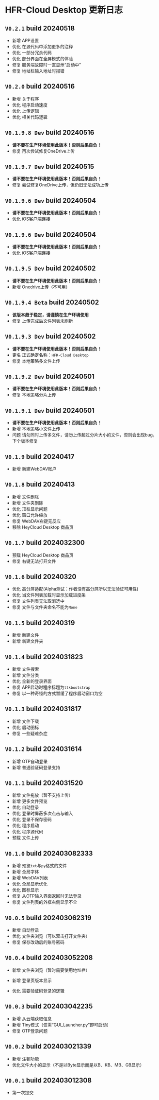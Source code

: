 # HFR-Cloud Desktop 更新日志

## `V0.2.1` build 20240518
- 新增 APP设置
- 优化 在源代码中添加更多的注释
- 优化 一部分冗余代码
- 优化 部分界面在全屏模式的体验
- 修复 服务端故障时一直显示“启动中”
- 修复 地址栏输入地址时报错

## `V0.2.0` build 20240516
- 新增 关于程序
- 优化 程序启动速度
- 优化 上传逻辑
- 优化 相关代码逻辑

## `V0.1.9.8 Dev` build 20240516
- **请不要在生产环境使用此版本！否则后果自负！**
- 修复 再次尝试修复OneDrive上传

## `V0.1.9.7 Dev` build 20240515
- **请不要在生产环境使用此版本！否则后果自负！**
- 修复 尝试修复OneDrive上传，但仍旧无法成功上传

## `V0.1.9.6 Dev` build 20240504
- **请不要在生产环境使用此版本！否则后果自负！**
- 优化 iOS客户端连接

## `V0.1.9.6 Dev` build 20240504
- **请不要在生产环境使用此版本！否则后果自负！**
- 优化 iOS客户端连接

## `V0.1.9.5 Dev` build 20240502
- **请不要在生产环境使用此版本！否则后果自负！**
- 新增 Onedrive上传（不可用）

## `V0.1.9.4 Beta` build 20240502
- **该版本趋于稳定，请谨慎在生产环境使用**
- 修复 上传完成后文件列表未刷新

## `V0.1.9.3 Dev` build 20240502
- **请不要在生产环境使用此版本！否则后果自负！**
- 更名 正式确定名称：`HFR-Cloud Desktop`
- 修复 本地策略多文件上传

## `V0.1.9.2 Dev` build 20240501
- **请不要在生产环境使用此版本！否则后果自负！**
- 修复 本地策略分片上传

## `V0.1.9.1 Dev` build 20240501
- **请不要在生产环境使用此版本！否则后果自负！**
- 新增 本地策略小文件上传
- 问题 请勿同时上传多文件，请勿上传超过分片大小的文件，否则会出现bug，下个版本修复

## `V0.1.9` build 20240417
- 新增 新建WebDAV账户

## `V0.1.8` build 20240413
- 新增 文件删除
- 新增 文件夹删除
- 优化 顶栏显示问题
- 优化 窗口允许缩放
- 修复 WebDAV右键无反应
- 移除 HeyCloud Desktop 商品页

## `V0.1.7` build 2024032300
- 预载 HeyCloud Desktop 商品页
- 修复 右键无法打开文件

## `V0.1.6` build 20240320
- 优化 高分屏适配(Alpha测试：作者没有高分屏所以无法验证可用性)
- 优化 当文件列表加载时显示加载进度条
- 修复 文件列表无法取消选中
- 修复 文件与文件夹命名不能为`None`

## `V0.1.5` build 20240319
- 新增 新建文件
- 新增 新建文件夹

## `V0.1.4` build 2024031823
- 新增 文件搜索
- 新增 文件分类
- 优化 全新的登录界面
- 修复 APP启动时程序标题为`ttkbootstrap`
- 修复 以一种奇怪的方式暂缓了程序启动窗口为空

## `V0.1.3` build 2024031817
- 新增 文件下载
- 优化 启动图标
- 修复 一些疑难杂症

## `V0.1.2` build 2024031614
- 新增 OTP自动登录
- 新增 普通验证码登录支持

## `V0.1.1` build 2024031520
- 新增 文件拖放（暂不支持上传）
- 新增 更多文件预览
- 优化 自动登录
- 优化 登录时屏蔽多次点击与输入
- 优化 登录不保存密码
- 优化 程序启动
- 优化 程序源代码
- 预载 文件上传

## `V0.1.0` build 202403082333
- 新增 预览`txt`与`py`格式的文件
- 新增 全局字体
- 新增 WebDAV列表
- 优化 全局显示优化
- 优化 图标显示
- 修复 从OTP输入界面返回时无法登录
- 修复 文件列表的外框右侧显示不全

## `V0.0.5` build 202403062319
- 新增 自动登录
- 优化 文件夹浏览（可以双击打开文件夹）
- 修复 保存改动后的账号密码

## `V0.0.4` build 202403052208
- 新增 文件夹浏览（暂时需要使用地址栏）
- 新增 登录页版本显示

- 优化 需要验证码登录的逻辑

## `V0.0.3` build 202403042235
- 新增 从云端获取信息
- 新增 Tiny模式（仅需“GUI_Launcher.py”即可启动）
- 修复 OTP登录问题

## `V0.0.2` build 202403021339
- 新增 注销功能
- 优化文件大小的显示（不是以Byte显示而是以B、KB、MB、GB显示）

## `V0.0.1` build 202403012308
- 第一次提交